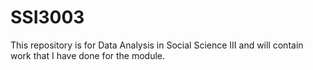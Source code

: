 # SSI3003

This repository is for Data Analysis in Social Science III and will contain work that I have done for the module.
